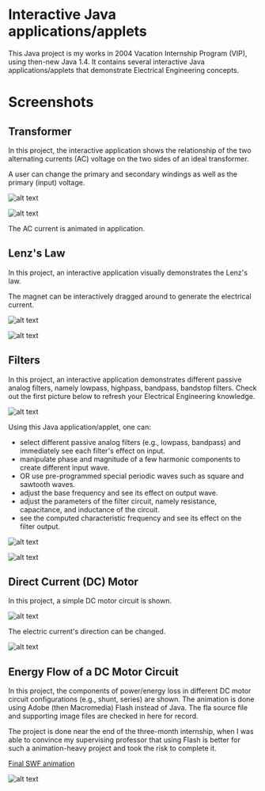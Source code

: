 # Interactive Java applications/applets

This Java project is my works in 2004 Vacation Internship Program (VIP), using then-new Java 1.4. It contains several interactive Java applications/applets that demonstrate Electrical Engineering concepts.

# Screenshots

## Transformer

In this project, the interactive application shows the relationship of the two alternating currents (AC) voltage on the two sides of an ideal transformer.

A user can change the primary and secondary windings as well as the primary (input) voltage. 

![alt text](https://dl.dropbox.com/s/bx1k0nlbcqvhak8/Transformer1.jpg "Transformer1") 

![alt text](https://dl.dropbox.com/s/3nn2vxg00cvjn6b/Transformer2.jpg "Transformer2")

The AC current is animated in application.

## Lenz's Law

In this project, an interactive application visually demonstrates the Lenz's law.

The magnet can be interactively dragged around to generate the electrical current.

![alt text](https://dl.dropbox.com/s/ysnk6hz8v9l53mn/LenzLaw1.jpg "LenzLaw1") 

![alt text](https://dl.dropbox.com/s/sio94onaadx717i/LenzLaw2.jpg "LenzLaw2")

## Filters

In this project, an interactive application demonstrates different passive analog filters, namely lowpass, highpass, bandpass, bandstop filters. Check out the first picture below to refresh your Electrical Engineering knowledge.

![alt text](https://dl.dropbox.com/s/bnr5ilsy1ridxtk/Filters.jpg "Filters") 

Using this Java application/applet, one can:
* select different passive analog filters (e.g., lowpass, bandpass) and immediately see each filter's effect on input.
* manipulate phase and magnitude of a few harmonic components to create different input wave.
* OR use pre-programmed special periodic waves such as square and sawtooth waves.
* adjust the base frequency and see its effect on output wave.
* adjust the parameters of the filter circuit, namely resistance, capacitance, and inductance of the circuit.
* see the computed characteristic frequency and see its effect on the filter output.

![alt text](https://dl.dropbox.com/s/9uik8b3q8xzo5xf/Filters1.jpg "Filters1") 

![alt text](https://dl.dropbox.com/s/ktn4el7v84ogs4t/Filters2.jpg "Filters2") 

## Direct Current (DC) Motor

In this project, a simple DC motor circuit is shown.

![alt text](https://dl.dropbox.com/s/l3vh1zxkzaytq2s/DcMotor1.jpg "DcMotor1") 

The electric current's direction can be changed.

![alt text](https://dl.dropbox.com/s/a0nouuyv61pcnkf/DcMotor2.jpg "DcMotor2")

## Energy Flow of a DC Motor Circuit

In this project, the components of power/energy loss in different DC motor circuit configurations (e.g., shunt, series) are shown.
The animation is done using Adobe (then Macromedia) Flash instead of Java. The fla source file and supporting image files are checked in here for record.

The project is done near the end of the three-month internship, when I was able to convince my supervising professor that using Flash is better for such a animation-heavy project and took the risk to complete it.

[Final SWF animation](https://dl.dropbox.com/s/fja9kho6psbbx3i/EnergyFlow.swf)

![alt text](https://dl.dropbox.com/s/zwnu696bhh31c67/EnergyFlow.jpg "EnergyFlow")
